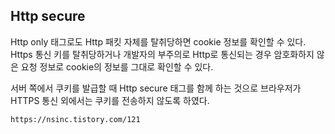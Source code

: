 ## Http secure 

Http only 태그로도 Http 패킷 자체를 탈취당하면 cookie 정보를 확인할 수 있다.       
Https 통신 키를 탈취당하거나 개발자의 부주의로 Http로 통신되는 경우 암호화하지 않은 요청 정보로 cookie의 정보를 그대로 확인할 수 있다.      

서버 쪽에서 쿠키를 발급할 때 Http secure 태그를 함께 하는 것으로 브라우저가 HTTPS 통신 외에서는 쿠키를 전송하지 않도록 하였다.   

`https://nsinc.tistory.com/121`
